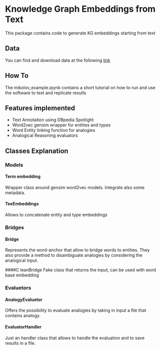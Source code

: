 # Knowledge Graph Embeddings from Text

This package contains code to generate KG embeddings starting from text

## Data
You can find and download data at the following [link](https://drive.google.com/drive/folders/1nX0EzhMFEFo9LegdTMJUyb6EnICB-zp0?usp=sharing)

## How To
The mikolov_example.ipynb contains a short tutorial on how to run 
and use the software to test and replicate results

## Features implemented

+ Text Annotation using DBpedia Spotlight
+ Word2vec gensim wrapper for entities and types
+ Word Entity linking function for analogies
+ Analogical Reasoning evaluators


## Classes Explanation

### Models

#### Term embedding
Wrapper class around gensim word2vec models. Integrate also
some metadata.

#### TeeEmbeddings
Allows to concatenate entity and type embeddings

### Bridges

#### Bridge 
Represents the word-anchor that allow 
to bridge words to entities. They also provide a method
to disambiguate analogies by considering the analogical input.

####C leanBridge
Fake class that returns the input, can be used with word base embedding

### Evaluetors

#### AnalogyEvaluetor
Offers the possibility to evaluate analogies by taking in input a
file that contains analogy.

#### EvaluatorHandler
Just an handler class that allows to handle the evaluation
and to save results in a file.




